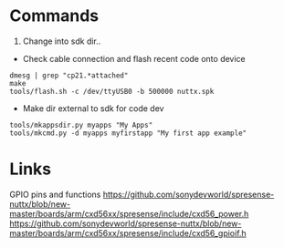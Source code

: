 # Commands
1. Change into sdk dir..
- Check cable connection and flash recent code onto device
```
dmesg | grep "cp21.*attached"
make
tools/flash.sh -c /dev/ttyUSB0 -b 500000 nuttx.spk
```

- Make dir external to sdk for code dev
```
tools/mkappsdir.py myapps "My Apps"
tools/mkcmd.py -d myapps myfirstapp "My first app example"
```

# Links
GPIO pins and functions
https://github.com/sonydevworld/spresense-nuttx/blob/new-master/boards/arm/cxd56xx/spresense/include/cxd56_power.h  
https://github.com/sonydevworld/spresense-nuttx/blob/new-master/boards/arm/cxd56xx/spresense/include/cxd56_gpioif.h  

